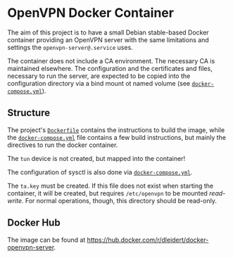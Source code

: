 # OpenVPN Docker Container

The aim of this project is to have a small Debian stable-based Docker container
providing an OpenVPN server with the same limitations and settings the
`openvpn-server@.service` uses.

The container does not include a CA environment. The necessary CA is maintained
elsewhere. The configuration and the certificates and files, necessary to run
the server, are expected to be copied into the configuration directory via a
bind mount ot named volume (see [`docker-compose.yml`](docker-compose.yml)).

## Structure

The project's [`Dockerfile`](Dockerfile) contains the instructions to build the
image, while the [`docker-compose.yml`](docker-compose.yml) file contains a few
build instructions, but mainly the directives to run the docker container.

The `tun` device is not created, but mapped into the container!

The configuration of sysctl is also done via
[`docker-compose.yml`](docker-compose.yml).

The `ta.key` must be created. If this file does not exist when starting the
container, it will be created, but requires `/etc/openvpn` to be mounted
*read-write*. For normal operations, though, this directory should be
read-only.

## Docker Hub

The image can be found at <https://hub.docker.com/r/dleidert/docker-openvpn-server>.

